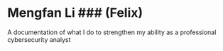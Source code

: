 # Mengfan Li ### (Felix)


A documentation of what I do to strengthen my ability as a professional cybersecurity analyst
